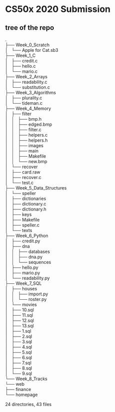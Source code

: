 # CS50x 2020 Submission

## tree of the repo
.  
├── Week_0_Scratch  
│   └── Apple for Cat.sb3  
├── Week_1_C  
│   ├── credit.c  
│   ├── hello.c  
│   └── mario.c  
├── Week_2_Arrays  
│   ├── readability.c  
│   └── substitution.c  
├── Week_3_Algorithms  
│   ├── plurality.c  
│   └── tideman.c  
├── Week_4_Memory  
│   ├── filter  
│   │   ├── bmp.h  
│   │   ├── edged.bmp  
│   │   ├── filter.c  
│   │   ├── helpers.c  
│   │   ├── helpers.h  
│   │   ├── images  
│   │   ├── main  
│   │   ├── Makefile  
│   │   └── new.bmp  
│   └── recover  
│       ├── card.raw  
│       ├── recover.c  
│       └── test.c  
├── Week_5_Data_Structures  
│   └── speller  
│       ├── dictionaries  
│       ├── dictionary.c  
│       ├── dictionary.h  
│       ├── keys  
│       ├── Makefile  
│       ├── speller.c  
│       └── texts  
├── Week_6_Python  
│   ├── credit.py  
│   ├── dna  
│   │   ├── databases  
│   │   ├── dna.py  
│   │   └── sequences  
│   ├── hello.py  
│   ├── mario.py  
│   └── readability.py  
├── Week_7_SQL  
│   ├── houses  
│   │   ├── import.py  
│   │   └── roster.py  
│   └── movies  
│       ├── 10.sql  
│       ├── 11.sql  
│       ├── 12.sql  
│       ├── 13.sql  
│       ├── 1.sql  
│       ├── 2.sql  
│       ├── 3.sql  
│       ├── 4.sql  
│       ├── 5.sql  
│       ├── 6.sql  
│       ├── 7.sql  
│       ├── 8.sql  
│       └── 9.sql  
└── Week_8_Tracks  
    └── web  
        ├── finance  
        └── homepage  
  
24 directories, 43 files  
